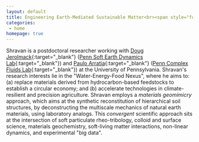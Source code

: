 ```yaml
---
layout: default
title: Engineering Earth-Mediated Sustainable Matter<br><span style="font-size:55%;"><b>Materials Geomimicry | Soft-Living Matter Interactions | Instrumentation & Data</b>
categories:
 - home
homepage: true
---
```

Shravan is a postdoctoral researcher working with [Doug Jerolmack](https://earth.sas.upenn.edu/people/douglas-j-jerolmack){:target="_blank"} ([Penn Soft Earth Dynamics Lab](https://pennsed.seas.upenn.edu/){:target="_blank"}) and [Paulo Arratia](https://directory.seas.upenn.edu/paulo-e-arratia/){:target="_blank"} ([Penn Complex Fluids Lab](https://arratia.seas.upenn.edu/){:target="_blank"}) at the University of Pennsylvania. Shravan's research interests lie in the "Water-Energy-Food Nexus", where he aims to: (a) replace materials derived from hydrocarbon-based feedstocks to establish a circular economy; and (b) accelerate technologies in climate-resilient and precision agriculture. Shravan employs a <i>materials geomimicry</i> approach, which aims at the synthetic reconstitution of hierarchical soil structures, by deconstructing the multiscale mechanics of natural earth materials, using laboratory analogs. This <i>convergent</i> scientific approach sits at the intersection of soft particulate rheo-tribology, colloid and surface science, materials geochemistry, soft-living matter interactions, non-linear dynamics, and experimental "big data".   

